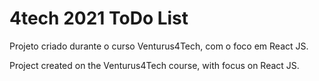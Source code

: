 # 4tech 2021 ToDo List

Projeto criado durante o curso Venturus4Tech, com o foco em React JS.

Project created on the Venturus4Tech course, with focus on React JS.
